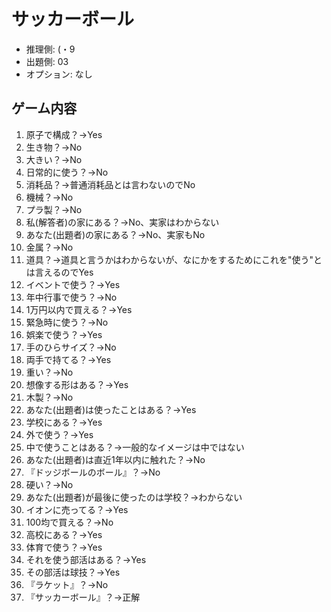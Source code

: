 # サッカーボール

- 推理側: (・9
- 出題側: 03
- オプション: なし

## ゲーム内容

1. 原子で構成？→Yes
2. 生き物？→No
3. 大きい？→No
4. 日常的に使う？→No
5. 消耗品？→普通消耗品とは言わないのでNo
6. 機械？→No
7. プラ製？→No
8. 私(解答者)の家にある？→No、実家はわからない
9. あなた(出題者)の家にある？→No、実家もNo
10. 金属？→No
11. 道具？→道具と言うかはわからないが、なにかをするためにこれを"使う"とは言えるのでYes
12. イベントで使う？→Yes
13. 年中行事で使う？→No
14. 1万円以内で買える？→Yes
15. 緊急時に使う？→No
16. 娯楽で使う？→Yes
17. 手のひらサイズ？→No
18. 両手で持てる？→Yes
19. 重い？→No
20. 想像する形はある？→Yes
21. 木製？→No
22. あなた(出題者)は使ったことはある？→Yes
23. 学校にある？→Yes
24. 外で使う？→Yes
25. 中で使うことはある？→一般的なイメージは中ではない
26. あなた(出題者)は直近1年以内に触れた？→No
27. 『ドッジボールのボール』？→No
28. 硬い？→No
29. あなた(出題者)が最後に使ったのは学校？→わからない
30. イオンに売ってる？→Yes
31. 100均で買える？→No
32. 高校にある？→Yes
33. 体育で使う？→Yes
34. それを使う部活はある？→Yes
35. その部活は球技？→Yes
36. 『ラケット』？→No
37. 『サッカーボール』？→正解
